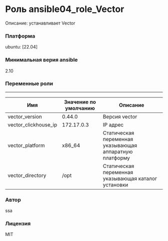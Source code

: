 # Роль ansible04_role_Vector
Описание: устанавливает Vector

### Платформa
ubuntu: [22.04]

### Минимальная верия ansible
2.10

### Переменные роли
------------------------------------
|Имя|Значение по умолчанию|Описание|
|---|---|---|
|vector_version|0.44.0|Версия vector|
|vector_clickhouse_ip|172.17.0.3|IP адрес|
|vector_platform|x86_64|Cтатическая переменная указывающая аппаратную платформу|
|vector_directory|/opt|Cтатическая переменная указывающая каталог установки|

### Автор
ssa

### Лицензия
MIT

